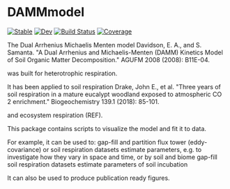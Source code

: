 # DAMMmodel

[![Stable](https://img.shields.io/badge/docs-stable-blue.svg)](https://AlexisRenchon.github.io/DAMMmodel.jl/stable)
[![Dev](https://img.shields.io/badge/docs-dev-blue.svg)](https://AlexisRenchon.github.io/DAMMmodel.jl/dev)
[![Build Status](https://github.com/AlexisRenchon/DAMMmodel.jl/workflows/CI/badge.svg)](https://github.com/AlexisRenchon/DAMMmodel.jl/actions)
[![Coverage](https://codecov.io/gh/AlexisRenchon/DAMMmodel.jl/branch/master/graph/badge.svg)](https://codecov.io/gh/AlexisRenchon/DAMMmodel.jl)

The Dual Arrhenius Michaelis Menten model 
Davidson, E. A., and S. Samanta. "A Dual Arrhenius and Michaelis-Menten (DAMM) Kinetics Model of Soil Organic Matter Decomposition." AGUFM 2008 (2008): B11E-04.

was built for heterotrophic respiration. 

It has been applied to soil respiration 
Drake, John E., et al. "Three years of soil respiration in a mature eucalypt woodland exposed to atmospheric CO 2 enrichment." Biogeochemistry 139.1 (2018): 85-101.

and ecosystem respiration (REF). 

This package contains scripts to visualize the model and fit it to data. 

For example, it can be used to:
gap-fill and partition flux tower (eddy-covariance) or soil respiration datasets
estimate parameters, e.g. to investigate how they vary in space and time, or by soil and biome
gap-fill soil respiration datasets
estimate parameters of soil incubation

It can also be used to produce publication ready figures. 
